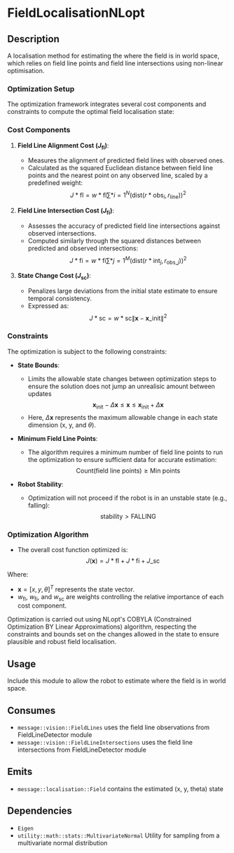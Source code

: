 # FieldLocalisationNLopt

## Description

A localisation method for estimating the where the field is in world space, which relies on field line points and field line intersections using non-linear optimisation.

### Optimization Setup

The optimization framework integrates several cost components and constraints to compute the optimal field localisation state:

### Cost Components

1. **Field Line Alignment Cost ($J_{\text{fl}}$)**:

   - Measures the alignment of predicted field lines with observed ones.
   - Calculated as the squared Euclidean distance between field line points and the nearest point on any observed line, scaled by a predefined weight:
     $$ J*{\text{fl}} = w*{\text{fl}} \sum*{i=1}^{N} \left( \text{dist}(r*{\text{obs}_i}, r_{\text{line}}) \right)^2 $$

2. **Field Line Intersection Cost ($J_{\text{fi}}$)**:

   - Assesses the accuracy of predicted field line intersections against observed intersections.
   - Computed similarly through the squared distances between predicted and observed intersections:
     $$ J*{\text{fi}} = w*{\text{fi}} \sum*{j=1}^{M} \left( \text{dist}(r*{\text{int}_j}, r_{\text{obs}\_j}) \right)^2 $$

3. **State Change Cost ($J_{\text{sc}}$)**:
   - Penalizes large deviations from the initial state estimate to ensure temporal consistency.
   - Expressed as:
     $$ J*{\text{sc}} = w*{\text{sc}} \|\textbf{x} - \textbf{x}\_{\text{init}}\|^2 $$

### Constraints

The optimization is subject to the following constraints:

- **State Bounds**:

  - Limits the allowable state changes between optimization steps to ensure the solution does not jump an unrealisic amount between updates
    $$ \textbf{x}_{\text{init}} - \Delta \textbf{x} \leq \textbf{x} \leq \textbf{x}_{\text{init}} + \Delta \textbf{x} $$
  - Here, $\Delta \textbf{x}$ represents the maximum allowable change in each state dimension (x, y, and $\theta$).

- **Minimum Field Line Points**:

  - The algorithm requires a minimum number of field line points to run the optimization to ensure sufficient data for accurate estimation:
    $$ \text{Count}(\text{field line points}) \geq \text{Min points} $$

- **Robot Stability**:
  - Optimization will not proceed if the robot is in an unstable state (e.g., falling):
    $$ \text{stability} > \text{FALLING} $$

### Optimization Algorithm

- The overall cost function optimized is:
  $$ J(\textbf{x}) = J*{\text{fl}} + J*{\text{fi}} + J\_{\text{sc}} $$

Where:

- $\textbf{x} = [x, y, \theta]^T$ represents the state vector.
- $w_{\text{fl}}$, $w_{\text{fi}}$, and $w_{\text{sc}}$ are weights controlling the relative importance of each cost component.

Optimization is carried out using NLopt's COBYLA (Constrained Optimization BY Linear Approximations) algorithm, respecting the constraints and bounds set on the changes allowed in the state to ensure plausible and robust field localisation.

## Usage

Include this module to allow the robot to estimate where the field is in world space.

## Consumes

- `message::vision::FieldLines` uses the field line observations from FieldLineDetector module
- `message::vision::FieldLineIntersections` uses the field line intersections from FieldLineDetector module

## Emits

- `message::localisation::Field` contains the estimated (x, y, theta) state

## Dependencies

- `Eigen`
- `utility::math::stats::MultivariateNormal` Utility for sampling from a multivariate normal distribution
